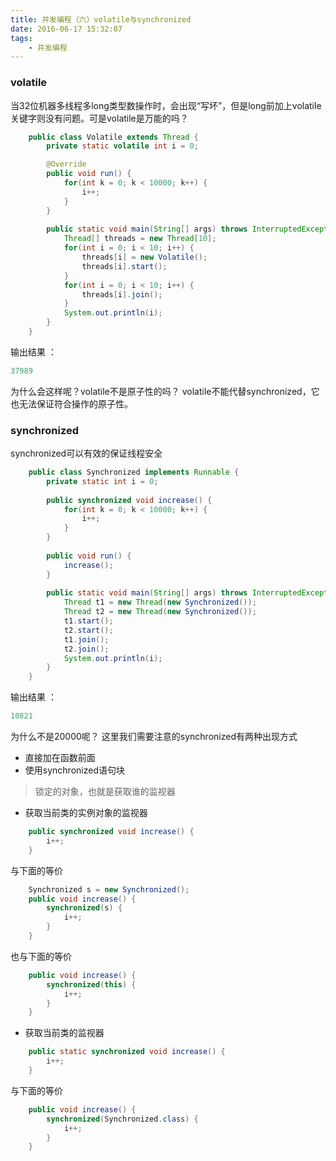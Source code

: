 ```yaml
---
title: 并发编程（六）volatile与synchronized
date: 2016-06-17 15:32:07
tags:
	- 并发编程
---
```

### volatile

当32位机器多线程多long类型数操作时，会出现“写坏”，但是long前加上volatile关键字则没有问题。可是volatile是万能的吗？
``` java
	public class Volatile extends Thread {
		private static volatile int i = 0;

		@Override
		public void run() {
			for(int k = 0; k < 10000; k++) {
				i++;
			}
		}
			
		public static void main(String[] args) throws InterruptedException {                  
			Thread[] threads = new Thread[10];
			for(int i = 0; i < 10; i++) {
				threads[i] = new Volatile();
				threads[i].start();
			}
			for(int i = 0; i < 10; i++) {
				threads[i].join();
			}
			System.out.println(i);
		}
	}
```

输出结果 ： 	<!--more-->

``` java
37989
```

为什么会这样呢？volatile不是原子性的吗？
volatile不能代替synchronized，它也无法保证符合操作的原子性。

### synchronized

synchronized可以有效的保证线程安全
``` java
	public class Synchronized implements Runnable {
		private static int i = 0;
		
		public synchronized void increase() {
			for(int k = 0; k < 10000; k++) {
				i++;
			}
		}
		
		public void run() {
			increase();
		}
		
		public static void main(String[] args) throws InterruptedException {                  
			Thread t1 = new Thread(new Synchronized());
			Thread t2 = new Thread(new Synchronized());
			t1.start();
			t2.start();
			t1.join();
			t2.join();
			System.out.println(i);
		}
	}
```
输出结果 ：
``` java
10821
```

为什么不是20000呢？
这里我们需要注意的synchronized有两种出现方式
- 直接加在函数前面
- 使用synchronized语句块

> 锁定的对象，也就是获取谁的监视器

- 获取当前类的实例对象的监视器
``` java 
	public synchronized void increase() {
		i++;
	}
```
与下面的等价
``` java
	Synchronized s = new Synchronized();
	public void increase() {
		synchronized(s) {
			i++;
		}
	}
```
也与下面的等价
``` java
	public void increase() {
		synchronized(this) {
			i++;
		}
	}
```

- 获取当前类的监视器
``` java
	public static synchronized void increase() {
		i++;
	}
```
与下面的等价
``` java
	public void increase() {
		synchronized(Synchronized.class) {
			i++;
		}
	}
```